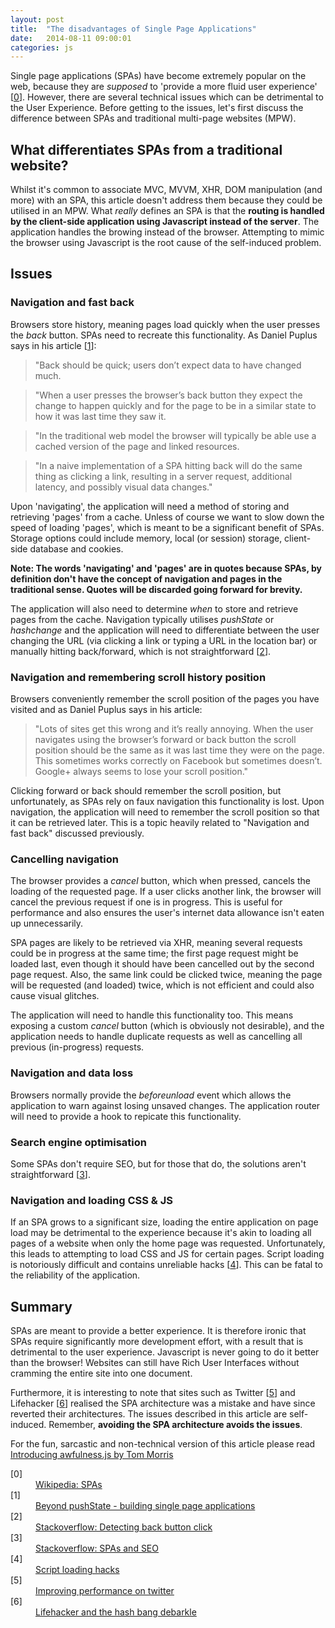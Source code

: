 ```yaml
---
layout: post
title:  "The disadvantages of Single Page Applications"
date:   2014-08-11 09:00:01
categories: js
---
```


Single page applications (SPAs) have become extremely popular on the web, because they are *supposed* to 'provide a more fluid user experience' [[0](#ref0)]. However, there are several technical issues which can be detrimental to the User Experience. Before getting to the issues, let's first discuss the difference between SPAs and traditional multi-page websites (MPW).

## What differentiates SPAs from a traditional website?

Whilst it's common to associate MVC, MVVM, XHR, DOM manipulation (and more) with an SPA, this article doesn't address them because they could be utilised in an MPW. What *really* defines an SPA is that the **routing is handled by the client-side application using Javascript instead of the server**. The application handles the browing instead of the browser. Attempting to mimic the browser using Javascript is the root cause of the self-induced problem.

## Issues

### Navigation and fast back

Browsers store history, meaning pages load quickly when the user presses the *back* button. SPAs need to recreate this functionality. As Daniel Puplus says in his article [[1](#ref1)]:

> "Back should be quick; users don’t expect data to have changed much.

> "When a user presses the browser’s back button they expect the change to happen quickly and for the page to be in a similar state to how it was last time they saw it.

> "In the traditional web model the browser will typically be able use a cached version of the page and linked resources.

> "In a naive implementation of a SPA hitting back will do the same thing as clicking a link, resulting in a server request, additional latency, and possibly visual data changes."

Upon 'navigating', the application will need a method of storing and retrieving 'pages' from a cache. Unless of course we want to slow down the speed of loading 'pages', which is meant to be a significant benefit of SPAs. Storage options could include memory, local (or session) storage, client-side database and cookies.

**Note: The words 'navigating' and 'pages' are in quotes because SPAs, by definition don't have the concept of navigation and pages in the traditional sense. Quotes will be discarded going forward for brevity.**

The application will also need to determine *when* to store and retrieve pages from the cache. Navigation typically utilises *pushState* or *hashchange* and the application will need to differentiate between the user changing the URL (via clicking a link or typing a URL in the location bar) or manually hitting back/forward, which is not straightforward [[2](#ref2)].

### Navigation and remembering scroll history position

Browsers conveniently remember the scroll position of the pages you have visited and as Daniel Puplus says in his article:

> "Lots of sites get this wrong and it’s really annoying. When the user navigates using the browser’s forward or back button the scroll position should be the same as it was last time they were on the page. This sometimes works correctly on Facebook but sometimes doesn’t. Google+ always seems to lose your scroll position."

Clicking forward or back should remember the scroll position, but unfortunately, as SPAs rely on faux navigation this functionality is lost. Upon navigation, the application will need to remember the scroll position so that it can be retrieved later. This is a topic heavily related to "Navigation and fast back" discussed previously.

### Cancelling navigation

The browser provides a *cancel* button, which when pressed, cancels the loading of the requested page. If a user clicks another link, the browser will cancel the previous request if one is in progress. This is useful for performance and also ensures the user's internet data allowance isn't eaten up unnecessarily.

SPA pages are likely to be retrieved via XHR, meaning several requests could be in progress at the same time; the first page request might be loaded last, even though it should have been cancelled out by the second page request. Also, the same link could be clicked twice, meaning the page will be requested (and loaded) twice, which is not efficient and could also cause visual glitches.

The application will need to handle this functionality too. This means exposing a custom *cancel* button (which is obviously not desirable), and the application needs to handle duplicate requests as well as cancelling all previous (in-progress) requests.

### Navigation and data loss

Browsers normally provide the *beforeunload* event which allows the application to warn against losing unsaved changes. The application router will need to provide a hook to repicate this functionality.

### Search engine optimisation

Some SPAs don't require SEO, but for those that do, the solutions aren't straightforward [[3](#ref3)].

### Navigation and loading CSS &amp; JS

If an SPA grows to a significant size, loading the entire application on page load may be detrimental to the experience because it's akin to loading all pages of a website when only the home page was requested. Unfortunately, this leads to attempting to load CSS and JS for certain pages. Script loading is notoriously difficult and contains unreliable hacks [[4](#ref4)]. This can be fatal to the reliability of the application.

## Summary

SPAs are meant to provide a better experience. It is therefore ironic that SPAs require significantly more development effort, with a result that is detrimental to the user experience. Javascript is never going to do it better than the browser! Websites can still have Rich User Interfaces without cramming the entire site into one document.

Furthermore, it is interesting to note that sites such as Twitter [[5](#ref5)] and Lifehacker [[6](#ref6)] realised the SPA architecture was a mistake and have since reverted their architectures. The issues described in this article are self-induced. Remember, **avoiding the SPA architecture avoids the issues**.

<p class="callout">For the fun, sarcastic and non-technical version of this article please read <a href="https://tommorris.org/posts/2547">Introducing awfulness.js by Tom Morris</a></p>

<dl>
	<dt class="citation" id="ref0">[0]</dt>
	<dd><a href="http://en.wikipedia.org/wiki/Single-page_application">Wikipedia: SPAs</a></dd>
	<dt class="citation" class="citation" id="ref1"><a name="ref1"></a>[1]</dt>
    <dd><a href="https://medium.com/joys-of-javascript/4353246f4480">Beyond pushState - building single page applications</a></dd>
	<dt class="citation" class="citation" id="ref2"><a name="ref2"></a>[2]</dt>
	<dd><a href="http://stackoverflow.com/questions/2008806/how-to-detect-if-the-user-clicked-the-back-button">Stackoverflow: Detecting back button click</a></dd>
	<dt class="citation" class="citation" id="ref3"><a name="ref3"></a>[3]</dt>
	<dd><a href="http://stackoverflow.com/questions/7549306/single-page-js-websites-and-seo">Stackoverflow: SPAs and SEO</a></dd>
	<dt class="citation" class="citation" id="ref4"><a name="ref4"></a>[4]</dt>
	<dd><a href="http://blog.getify.com/labjs-script-loading-the-way-it-should-be/">Script loading hacks</a></dd>
    <dt class="citation" class="citation" id="ref5"><a name="ref5"></a>[5]</dt>
    <dd><a href="https://blog.twitter.com/2012/improving-performance-on-twittercom">Improving performance on twitter</a></dd>
    <dt class="citation" class="citation" id="ref6"><a name="ref6"></a>[6]</dt>
    <dd><a href="http://isolani.co.uk/blog/javascript/BreakingTheWebWithHashBangs">Lifehacker and the hash bang debarkle</a></dd>
</dl>
